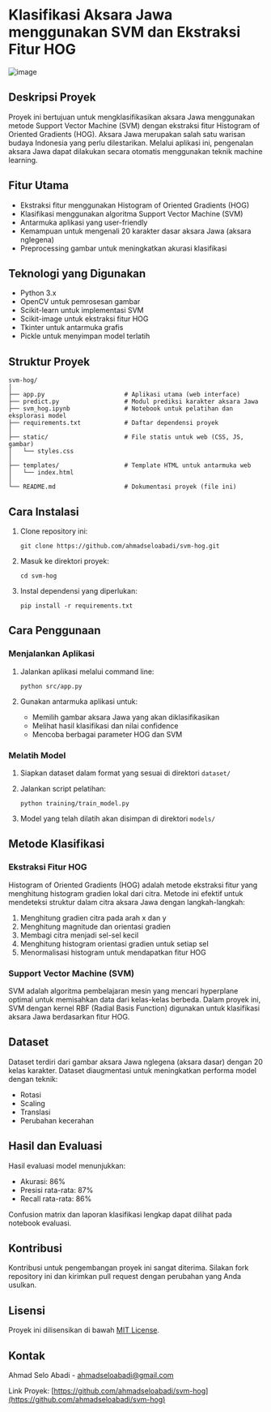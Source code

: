 # Klasifikasi Aksara Jawa menggunakan SVM dan Ekstraksi Fitur HOG

![image](https://github.com/user-attachments/assets/a2918e95-8cd4-4804-8f6c-72a25e453b60)

## Deskripsi Proyek

Proyek ini bertujuan untuk mengklasifikasikan aksara Jawa menggunakan metode Support Vector Machine (SVM) dengan ekstraksi fitur Histogram of Oriented Gradients (HOG). Aksara Jawa merupakan salah satu warisan budaya Indonesia yang perlu dilestarikan. Melalui aplikasi ini, pengenalan aksara Jawa dapat dilakukan secara otomatis menggunakan teknik machine learning.

## Fitur Utama

- Ekstraksi fitur menggunakan Histogram of Oriented Gradients (HOG)
- Klasifikasi menggunakan algoritma Support Vector Machine (SVM)
- Antarmuka aplikasi yang user-friendly
- Kemampuan untuk mengenali 20 karakter dasar aksara Jawa (aksara nglegena)
- Preprocessing gambar untuk meningkatkan akurasi klasifikasi

## Teknologi yang Digunakan

- Python 3.x
- OpenCV untuk pemrosesan gambar
- Scikit-learn untuk implementasi SVM
- Scikit-image untuk ekstraksi fitur HOG
- Tkinter untuk antarmuka grafis
- Pickle untuk menyimpan model terlatih

## Struktur Proyek

```
svm-hog/
│
├── app.py                      # Aplikasi utama (web interface)
├── predict.py                  # Modul prediksi karakter aksara Jawa
├── svm_hog.ipynb               # Notebook untuk pelatihan dan eksplorasi model
├── requirements.txt            # Daftar dependensi proyek
│
├── static/                     # File statis untuk web (CSS, JS, gambar)
│   └── styles.css
│
├── templates/                  # Template HTML untuk antarmuka web
│   └── index.html
│
└── README.md                   # Dokumentasi proyek (file ini)
```

## Cara Instalasi

1. Clone repository ini:
   ```
   git clone https://github.com/ahmadseloabadi/svm-hog.git
   ```

2. Masuk ke direktori proyek:
   ```
   cd svm-hog
   ```

3. Instal dependensi yang diperlukan:
   ```
   pip install -r requirements.txt
   ```

## Cara Penggunaan

### Menjalankan Aplikasi

1. Jalankan aplikasi melalui command line:
   ```
   python src/app.py
   ```

2. Gunakan antarmuka aplikasi untuk:
   - Memilih gambar aksara Jawa yang akan diklasifikasikan
   - Melihat hasil klasifikasi dan nilai confidence
   - Mencoba berbagai parameter HOG dan SVM

### Melatih Model

1. Siapkan dataset dalam format yang sesuai di direktori `dataset/`
2. Jalankan script pelatihan:
   ```
   python training/train_model.py
   ```

3. Model yang telah dilatih akan disimpan di direktori `models/`

## Metode Klasifikasi

### Ekstraksi Fitur HOG

Histogram of Oriented Gradients (HOG) adalah metode ekstraksi fitur yang menghitung histogram gradien lokal dari citra. Metode ini efektif untuk mendeteksi struktur dalam citra aksara Jawa dengan langkah-langkah:

1. Menghitung gradien citra pada arah x dan y
2. Menghitung magnitude dan orientasi gradien
3. Membagi citra menjadi sel-sel kecil
4. Menghitung histogram orientasi gradien untuk setiap sel
5. Menormalisasi histogram untuk mendapatkan fitur HOG

### Support Vector Machine (SVM)

SVM adalah algoritma pembelajaran mesin yang mencari hyperplane optimal untuk memisahkan data dari kelas-kelas berbeda. Dalam proyek ini, SVM dengan kernel RBF (Radial Basis Function) digunakan untuk klasifikasi aksara Jawa berdasarkan fitur HOG.

## Dataset

Dataset terdiri dari gambar aksara Jawa nglegena (aksara dasar) dengan 20 kelas karakter. Dataset diaugmentasi untuk meningkatkan performa model dengan teknik:
- Rotasi
- Scaling
- Translasi
- Perubahan kecerahan

## Hasil dan Evaluasi

Hasil evaluasi model menunjukkan:
- Akurasi: 86%
- Presisi rata-rata: 87%
- Recall rata-rata: 86%

Confusion matrix dan laporan klasifikasi lengkap dapat dilihat pada notebook evaluasi.

## Kontribusi

Kontribusi untuk pengembangan proyek ini sangat diterima. Silakan fork repository ini dan kirimkan pull request dengan perubahan yang Anda usulkan.

## Lisensi

Proyek ini dilisensikan di bawah [MIT License](LICENSE).

## Kontak

Ahmad Selo Abadi - [ahmadseloabadi@gmail.com](mailto:ahmadseloabadi@gmail.com)

Link Proyek: [https://github.com/ahmadseloabadi/svm-hog](https://github.com/ahmadseloabadi/svm-hog)
